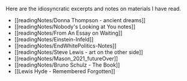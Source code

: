 Here are the idiosyncratic excerpts and notes on materials I have read.

- [[readingNotes/Donna Thompson - ancient dreams]]
- [[readingNotes/Nobody's Looking at You notes]]
- [[readingNotes/From An Essay on Waiting]]
- [[readingNotes/Einstein-Infeld]]
- [[readingNotes/EndWhitePolitics-Notes]]
- [[readingNotes/Steve Lewis - art on the other side]]
- [[readingNotes/Mason_2021_futureOver]]
- [[readingNotes/Bruno Schulz - The Book]]
- [[Lewis Hyde - Remembered Forgotten]]
